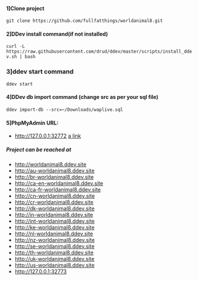 
#### 1]Clone project

```git clone https://github.com/fullfatthings/worldanimal8.git```

#### 2]DDev install command(if not installed)

```curl -L https://raw.githubusercontent.com/drud/ddev/master/scripts/install_ddev.sh | bash```

### 3]ddev start command

```ddev start```

#### 4]DDev db import command (change src as per your sql file)

````ddev import-db --src=~/Downloads/waplive.sql````

#### 5]PhpMyAdmin URL:

* http://127.0.0.1:32772
[a link](http://127.0.0.1:32772)


##### Project can be reached at

* http://worldanimal8.ddev.site
* http://au-worldanimal8.ddev.site
* http://br-worldanimal8.ddev.site
* http://ca-en-worldanimal8.ddev.site
* http://ca-fr-worldanimal8.ddev.site
* http://cn-worldanimal8.ddev.site
* http://cr-worldanimal8.ddev.site
* http://dk-worldanimal8.ddev.site
* http://in-worldanimal8.ddev.site
* http://int-worldanimal8.ddev.site
* http://ke-worldanimal8.ddev.site
* http://nl-worldanimal8.ddev.site
* http://nz-worldanimal8.ddev.site
* http://se-worldanimal8.ddev.site
* http://th-worldanimal8.ddev.site
* http://uk-worldanimal8.ddev.site
* http://us-worldanimal8.ddev.site
* http://127.0.0.1:32773


